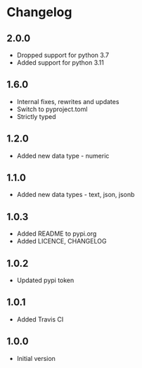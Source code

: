 # Changelog

## 2.0.0
* Dropped support for python 3.7
* Added support for python 3.11

## 1.6.0
* Internal fixes, rewrites and updates
* Switch to pyproject.toml
* Strictly typed

## 1.2.0
* Added new data type - numeric

## 1.1.0
* Added new data types - text, json, jsonb

## 1.0.3
* Added README to pypi.org
* Added LICENCE, CHANGELOG

## 1.0.2
* Updated pypi token

## 1.0.1
* Added Travis CI

## 1.0.0
* Initial version
